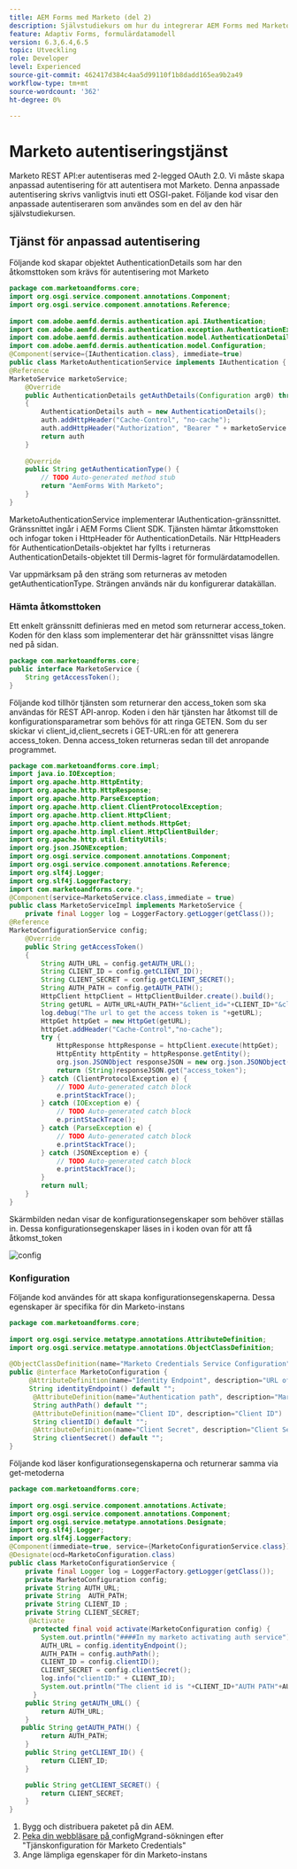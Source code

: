 ```yaml
---
title: AEM Forms med Marketo (del 2)
description: Självstudiekurs om hur du integrerar AEM Forms med Marketo med AEM Forms Form Data Model.
feature: Adaptiv Forms, formulärdatamodell
version: 6.3,6.4,6.5
topic: Utveckling
role: Developer
level: Experienced
source-git-commit: 462417d384c4aa5d99110f1b8dadd165ea9b2a49
workflow-type: tm+mt
source-wordcount: '362'
ht-degree: 0%

---
```



# Marketo autentiseringstjänst

Marketo REST API:er autentiseras med 2-legged OAuth 2.0. Vi måste skapa anpassad autentisering för att autentisera mot Marketo. Denna anpassade autentisering skrivs vanligtvis inuti ett OSGI-paket. Följande kod visar den anpassade autentiseraren som användes som en del av den här självstudiekursen.

## Tjänst för anpassad autentisering

Följande kod skapar objektet AuthenticationDetails som har den åtkomsttoken som krävs för autentisering mot Marketo

```java
package com.marketoandforms.core;
import org.osgi.service.component.annotations.Component;
import org.osgi.service.component.annotations.Reference;
 
import com.adobe.aemfd.dermis.authentication.api.IAuthentication;
import com.adobe.aemfd.dermis.authentication.exception.AuthenticationException;
import com.adobe.aemfd.dermis.authentication.model.AuthenticationDetails;
import com.adobe.aemfd.dermis.authentication.model.Configuration;
@Component(service={IAuthentication.class}, immediate=true)
public class MarketoAuthenticationService implements IAuthentication {
@Reference
MarketoService marketoService;
    @Override
    public AuthenticationDetails getAuthDetails(Configuration arg0) throws AuthenticationException
    {
        AuthenticationDetails auth = new AuthenticationDetails();
        auth.addHttpHeader("Cache-Control", "no-cache");
        auth.addHttpHeader("Authorization", "Bearer " + marketoService.getAccessToken());
        return auth
    }
 
    @Override
    public String getAuthenticationType() {
        // TODO Auto-generated method stub
        return "AemForms With Marketo";
    }
}
```

MarketoAuthenticationService implementerar IAuthentication-gränssnittet. Gränssnittet ingår i AEM Forms Client SDK. Tjänsten hämtar åtkomsttoken och infogar token i HttpHeader för AuthenticationDetails. När HttpHeaders för AuthenticationDetails-objektet har fyllts i returneras AuthenticationDetails-objektet till Dermis-lagret för formulärdatamodellen.

Var uppmärksam på den sträng som returneras av metoden getAuthenticationType. Strängen används när du konfigurerar datakällan.

### Hämta åtkomsttoken

Ett enkelt gränssnitt definieras med en metod som returnerar access_token. Koden för den klass som implementerar det här gränssnittet visas längre ned på sidan.

```java
package com.marketoandforms.core;
public interface MarketoService {
    String getAccessToken();
}
```

Följande kod tillhör tjänsten som returnerar den access_token som ska användas för REST API-anrop. Koden i den här tjänsten har åtkomst till de konfigurationsparametrar som behövs för att ringa GETEN. Som du ser skickar vi client_id,client_secrets i GET-URL:en för att generera access_token. Denna access_token returneras sedan till det anropande programmet.

```java
package com.marketoandforms.core.impl;
import java.io.IOException;
import org.apache.http.HttpEntity;
import org.apache.http.HttpResponse;
import org.apache.http.ParseException;
import org.apache.http.client.ClientProtocolException;
import org.apache.http.client.HttpClient;
import org.apache.http.client.methods.HttpGet;
import org.apache.http.impl.client.HttpClientBuilder;
import org.apache.http.util.EntityUtils;
import org.json.JSONException;
import org.osgi.service.component.annotations.Component;
import org.osgi.service.component.annotations.Reference;
import org.slf4j.Logger;
import org.slf4j.LoggerFactory;
import com.marketoandforms.core.*; 
@Component(service=MarketoService.class,immediate = true)
public class MarketoServiceImpl implements MarketoService {
    private final Logger log = LoggerFactory.getLogger(getClass());
@Reference
MarketoConfigurationService config;
    @Override
    public String getAccessToken()
    {
        String AUTH_URL = config.getAUTH_URL();
        String CLIENT_ID = config.getCLIENT_ID();
        String CLIENT_SECRET = config.getCLIENT_SECRET();
        String AUTH_PATH = config.getAUTH_PATH();
        HttpClient httpClient = HttpClientBuilder.create().build();
        String getURL = AUTH_URL+AUTH_PATH+"&client_id="+CLIENT_ID+"&client_secret="+CLIENT_SECRET;
        log.debug("The url to get the access token is "+getURL);
        HttpGet httpGet = new HttpGet(getURL);
        httpGet.addHeader("Cache-Control","no-cache");
        try {
            HttpResponse httpResponse = httpClient.execute(httpGet);
            HttpEntity httpEntity = httpResponse.getEntity();
            org.json.JSONObject responseJSON = new org.json.JSONObject(EntityUtils.toString(httpEntity))
            return (String)responseJSON.get("access_token");
        } catch (ClientProtocolException e) {
            // TODO Auto-generated catch block
            e.printStackTrace();
        } catch (IOException e) {
            // TODO Auto-generated catch block
            e.printStackTrace();
        } catch (ParseException e) {
            // TODO Auto-generated catch block
            e.printStackTrace();
        } catch (JSONException e) {
            // TODO Auto-generated catch block
            e.printStackTrace();
        }
        return null;
    }
}
```

Skärmbilden nedan visar de konfigurationsegenskaper som behöver ställas in. Dessa konfigurationsegenskaper läses in i koden ovan för att få åtkomst_token

![config](assets/marketoconfig.jfif)

### Konfiguration

Följande kod användes för att skapa konfigurationsegenskaperna. Dessa egenskaper är specifika för din Marketo-instans

```java
package com.marketoandforms.core;
 
import org.osgi.service.metatype.annotations.AttributeDefinition;
import org.osgi.service.metatype.annotations.ObjectClassDefinition;
 
@ObjectClassDefinition(name="Marketo Credentials Service Configuration", description = "Connect Form With Marketo")
public @interface MarketoConfiguration {
     @AttributeDefinition(name="Identity Endpoint", description="URL of Marketo Identity Endpoint")
     String identityEndpoint() default "";
      @AttributeDefinition(name="Authentication path", description="Marketo authentication path")
      String authPath() default "";
      @AttributeDefinition(name="Client ID", description="Client ID")
      String clientID() default "";
      @AttributeDefinition(name="Client Secret", description="Client Secret")
      String clientSecret() default "";
}
```

Följande kod läser konfigurationsegenskaperna och returnerar samma via get-metoderna

```java
package com.marketoandforms.core;
 
import org.osgi.service.component.annotations.Activate;
import org.osgi.service.component.annotations.Component;
import org.osgi.service.metatype.annotations.Designate;
import org.slf4j.Logger;
import org.slf4j.LoggerFactory;
@Component(immediate=true, service={MarketoConfigurationService.class})
@Designate(ocd=MarketoConfiguration.class)
public class MarketoConfigurationService {
    private final Logger log = LoggerFactory.getLogger(getClass());
    private MarketoConfiguration config;
    private String AUTH_URL;
    private String  AUTH_PATH;
    private String CLIENT_ID ;
    private String CLIENT_SECRET;
     @Activate
      protected final void activate(MarketoConfiguration config) {
        System.out.println("####In my marketo activating auth service");
        AUTH_URL = config.identityEndpoint();
        AUTH_PATH = config.authPath();
        CLIENT_ID = config.clientID();
        CLIENT_SECRET = config.clientSecret();
        log.info("clientID:" + CLIENT_ID);
        System.out.println("The client id is "+CLIENT_ID+"AUTH PATH"+AUTH_PATH);
      }
    public String getAUTH_URL() {
        return AUTH_URL;
    }
   public String getAUTH_PATH() {
        return AUTH_PATH;
    }
    public String getCLIENT_ID() {
        return CLIENT_ID;
    }

    public String getCLIENT_SECRET() {
        return CLIENT_SECRET;
    }
}
```

1. Bygg och distribuera paketet på din AEM.
1. [Peka din webbläsare på ](http://localhost:4502/system/console/configMgr) configMgrand-sökningen efter &quot;Tjänskonfiguration för Marketo Credentials&quot;
1. Ange lämpliga egenskaper för din Marketo-instans
